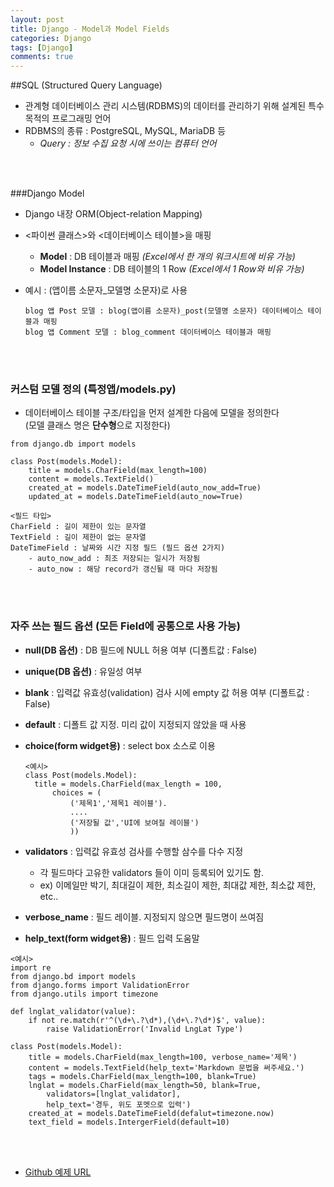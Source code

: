 ```yaml
---
layout: post
title: Django - Model과 Model Fields
categories: Django
tags: [Django]
comments: true
---
```


##SQL (Structured Query Language)

- 관계형 데이터베이스 관리 시스템(RDBMS)의 데이터를 관리하기 위해 설계된 특수 목적의 프로그래밍 언어
- RDBMS의 종류 : PostgreSQL, MySQL, MariaDB 등
  - *Query : 정보 수집 요청 시에 쓰이는 컴퓨터 언어*

<br>

<br>

###Django Model

- Django 내장 ORM(Object-relation Mapping)

- <파이썬 클래스>와 <데이터베이스 테이블>을 매핑

  - **Model** : DB 테이블과 매핑 *(Excel에서 한 개의 워크시트에 비유 가능)*
  - **Model Instance** : DB 테이블의 1 Row *(Excel에서 1 Row와 비유 가능)*

- 예시 : (앱이름 소문자_모델명 소문자)로 사용

  ```
  blog 앱 Post 모델 : blog(앱이름 소문자)_post(모델명 소문자) 데이터베이스 테이블과 매핑
  blog 앱 Comment 모델 : blog_comment 데이터베이스 테이블과 매핑
  ```

<br>

<br>

### 커스텀 모델 정의 (특정앱/models.py)

- 데이터베이스 테이블 구조/타입을 먼저 설계한 다음에 모델을 정의한다<br>(모델 클래스 명은 **단수형**으로 지정한다)

```
from django.db import models

class Post(models.Model):
	title = models.CharField(max_length=100)
	content = models.TextField()
	created_at = models.DateTimeField(auto_now_add=True)
	updated_at = models.DateTimeField(auto_now=True)
```

```
<필드 타입>
CharField : 길이 제한이 있는 문자열
TextField : 길이 제한이 없는 문자열
DateTimeField : 날짜와 시간 지정 필드 (필드 옵션 2가지)
	- auto_now_add : 최조 저장되는 일시가 저장됨
	- auto_now : 해당 record가 갱신될 때 마다 저장됨
```

<br>

<br>

### 자주 쓰는 필드 옵션 (모든 Field에 공통으로 사용 가능)

- **null(DB 옵션)** : DB 필드에 NULL 허용 여부 (디폴트값 : False)

- **unique(DB 옵션)** : 유일성 여부

- **blank** : 입력값 유효성(validation) 검사 시에 empty 값 허용 여부 (디폴트값 : False)

- **default** : 디폴트 값 지정. 미리 값이 지정되지 않았을 때 사용

- **choice(form widget용)** : select box 소스로 이용

  ```
  <예시>
  class Post(models.Model):
  	title = models.CharField(max_length = 100,
  		choices = (
  			('제목1','제목1 레이블').
  			....
  			('저장될 값','UI에 보여질 레이블')
  			))
  ```

- **validators** : 입력값 유효성 검사를 수행할 삼수를 다수 지정

  - 각 필드마다 고유한 validators 들이 이미 등록되어 있기도 함.
  - ex) 이메일만 박기, 최대길이 제한, 최소길이 제한, 최대값 제한, 최소값 제한, etc..

- **verbose_name** : 필드 레이블. 지정되지 않으면 필드명이 쓰여짐

- **help_text(form widget용)** : 필드 입력 도움말

```
<예시>
import re
from django.bd import models
from django.forms import ValidationError
from django.utils import timezone

def lnglat_validator(value):
	if not re.match(r'^(\d+\.?\d*),(\d+\.?\d*)$', value):
		raise ValidationError('Invalid LngLat Type')
		
class Post(models.Model):
	title = models.CharField(max_length=100, verbose_name='제목')
	content = models.TextField(help_text='Markdown 문법을 써주세요.')
	tags = models.CharField(max_length=100, blank=True)
	lnglat = models.CharField(max_length=50, blank=True, 
		validators=[lnglat_validator],
		help_text='경두, 위도 포멧으로 입력')
	created_at = models.DateTimeField(defalut=timezone.now)
	text_field = models.IntergerField(default=10)
```

<br>

<br>

- [Github 예제 URL](https://github.com/DongmeeKim/Django-project1/blob/master/blog/models.py)